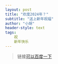 ```yaml
---
layout: post
title: "欢度2024年？"
subtitle: "送上新年祝福"
author: "小胡"
header-style: text
tags:
    祝
    新年快乐
---
```


> 链接[可以百度一下](https://www.baidu.com/)



